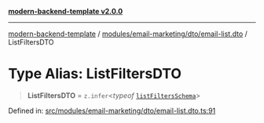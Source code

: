 [**modern-backend-template v2.0.0**](../../../../../README.md)

***

[modern-backend-template](../../../../../modules.md) / [modules/email-marketing/dto/email-list.dto](../README.md) / ListFiltersDTO

# Type Alias: ListFiltersDTO

> **ListFiltersDTO** = `z.infer`\<*typeof* [`listFiltersSchema`](../variables/listFiltersSchema.md)\>

Defined in: [src/modules/email-marketing/dto/email-list.dto.ts:91](https://github.com/maemreyo/saas-4cus-nodejs/blob/2a5b3f3aa11335dfa561e80e1feabb8e6084261e/src/modules/email-marketing/dto/email-list.dto.ts#L91)
